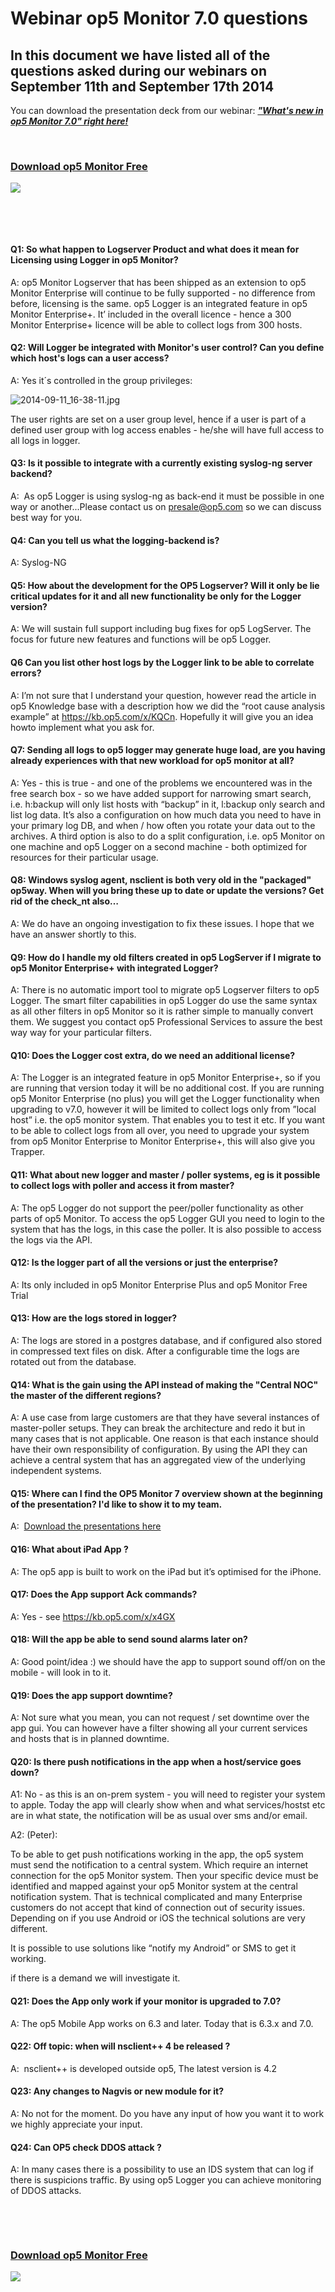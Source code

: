 # Webinar op5 Monitor 7.0 questions

## In this document we have listed all of the questions asked during our webinars on September 11th and September 17th 2014

You can download the presentation deck from our webinar: ***["What's new in op5 Monitor 7.0" right here!](attachments/11632712/11567119.pdf)***

 

### [Download op5 Monitor Free](https://www.op5.com/download-op5-monitor/)

[![](attachments/688465/16155433.png)](https://www.op5.com/download-op5-monitor/)

 

 

#### Q1: So what happen to Logserver Product and what does it mean for Licensing using Logger in op5 Monitor?

A: op5 Monitor Logserver that has been shipped as an extension to op5 Monitor Enterprise will continue to be fully supported - no difference from before, licensing is the same. op5 Logger is an integrated feature in op5 Monitor Enterprise+. It’ included in the overall licence - hence a 300 Monitor Enterprise+ licence will be able to collect logs from 300 hosts.

#### Q2: Will Logger be integrated with Monitor's user control? Can you define which host's logs can a user access?

A: Yes it´s controlled in the group privileges:

![2014-09-11\_16-38-11.jpg](https://lh3.googleusercontent.com/3qJTtXmFQ8SX6vOgdUfeFLqVsZADdUh6E9X-lRc61Q5QUrTMeJtwX_dM_NCbavPysK4Myy8IyKksbp5QyjlbuN1Q4fIV2f4p_fPffJjYDxjFi2vVGJxFi2icGpPb3kWQvg)

The user rights are set on a user group level, hence if a user is part of a defined user group with log access enables - he/she will have full access to all logs in logger.

#### Q3: Is it possible to integrate with a currently existing syslog-ng server backend?

A:  As op5 Logger is using syslog-ng as back-end it must be possible in one way or another...Please contact us on <presale@op5.com> so we can discuss best way for you.

#### Q4: Can you tell us what the logging-backend is?

A: Syslog-NG

#### Q5: How about the development for the OP5 Logserver? Will it only be lie critical updates for it and all new functionality be only for the Logger version?

A: We will sustain full support including bug fixes for op5 LogServer. The focus for future new features and functions will be op5 Logger.

#### Q6 Can you list other host logs by the Logger link to be able to correlate errors?

A: I’m not sure that I understand your question, however read the article in op5 Knowledge base with a description how we did the “root cause analysis example” at <https://kb.op5.com/x/KQCn>. Hopefully it will give you an idea howto implement what you ask for.

#### Q7: Sending all logs to op5 logger may generate huge load, are you having already experiences with that new workload for op5 monitor at all?

A: Yes - this is true - and one of the problems we encountered was in the free search box - so we have added support for narrowing smart search, i.e. h:backup will only list hosts with “backup” in it, l:backup only search and list log data. It’s also a configuration on how much data you need to have in your primary log DB, and when / how often you rotate your data out to the archives. A third option is also to do a split configuration, i.e. op5 Monitor on one machine and op5 Logger on a second machine - both optimized for resources for their particular usage.

#### Q8: Windows syslog agent, nsclient is both very old in the "packaged" op5way. When will you bring these up to date or update the versions? Get rid of the check\_nt also…

A: We do have an ongoing investigation to fix these issues. I hope that we have an answer shortly to this.

#### Q9: How do I handle my old filters created in op5 LogServer if I migrate to op5 Monitor Enterprise+ with integrated Logger?

A: There is no automatic import tool to migrate op5 Logserver filters to op5 Logger. The smart filter capabilities in op5 Logger do use the same syntax as all other filters in op5 Monitor so it is rather simple to manually convert them. We suggest you contact op5 Professional Services to assure the best way way for your particular filters.

#### Q10: Does the Logger cost extra, do we need an additional license? 

A: The Logger is an integrated feature in op5 Monitor Enterprise+, so if you are running that version today it will be no additional cost. If you are running op5 Monitor Enterprise (no plus) you will get the Logger functionality when upgrading to v7.0, however it will be limited to collect logs only from ”local host” i.e. the op5 monitor system. That enables you to test it etc. If you want to be able to collect logs from all over, you need to upgrade your system from op5 Monitor Enterprise to Monitor Enterprise+, this will also give you Trapper.

#### Q11: What about new logger and master / poller systems, eg is it possible to collect logs with poller and access it from master?

A: The op5 Logger do not support the peer/poller functionality as other parts of op5 Monitor. To access the op5 Logger GUI you need to login to the system that has the logs, in this case the poller. It is also possible to access the logs via the API.

#### Q12: Is the logger part of all the versions or just the enterprise?

A: Its only included in op5 Monitor Enterprise Plus and op5 Monitor Free Trial

#### Q13: How are the logs stored in logger?

A: The logs are stored in a postgres database, and if configured also stored in compressed text files on disk. After a configurable time the logs are rotated out from the database.

#### Q14: What is the gain using the API instead of making the "Central NOC" the master of the different regions?

A: A use case from large customers are that they have several instances of master-poller setups. They can break the architecture and redo it but in many cases that is not applicable. One reason is that each instance should have their own responsibility of configuration. By using the API they can achieve a central system that has an aggregated view of the underlying independent systems.

#### Q15: Where can I find the OP5 Monitor 7 overview shown at the beginning of the presentation? I'd like to show it to my team.

A:  [Download the presentations here](attachments/11632712/11567119.pdf)

#### Q16: What about iPad App ?

A: The op5 app is built to work on the iPad but it’s optimised for the iPhone.

#### Q17: Does the App support Ack commands?

A: Yes - see <https://kb.op5.com/x/x4GX>

#### Q18: Will the app be able to send sound alarms later on?

A: Good point/idea :) we should have the app to support sound off/on on the mobile - will look in to it.

#### Q19: Does the app support downtime?

A: Not sure what you mean, you can not request / set downtime over the app gui. You can however have a filter showing all your current services and hosts that is in planned downtime.

#### Q20: Is there push notifications in the app when a host/service goes down?

A1: No - as this is an on-prem system - you will need to register your system to apple. Today the app will clearly show when and what services/hostst etc are in what state, the notification will be as usual over sms and/or email.

A2: (Peter):

To be able to get push notifications working in the app, the op5 system must send the notification to a central system. Which require an internet connection for the op5 Monitor system. Then your specific device must be identified and mapped against your op5 Monitor system at the central notification system. That is technical complicated and many Enterprise customers do not accept that kind of connection out of security issues. Depending on if you use Android or iOS the technical solutions are very different.

It is possible to use solutions like “notify my Android” or SMS to get it working.

if there is a demand we will investigate it.

#### Q21: Does the App only work if your monitor is upgraded to 7.0?

A: The op5 Mobile App works on 6.3 and later. Today that is 6.3.x and 7.0.

#### Q22: Off topic: when will nsclient++ 4 be released ?

A:  nsclient++ is developed outside op5, The latest version is 4.2

#### Q23: Any changes to Nagvis or new module for it? 

A: No not for the moment. Do you have any input of how you want it to work we highly appreciate your input.

#### Q24: Can OP5 check DDOS attack ?

A: In many cases there is a possibility to use an IDS system that can log if there is suspicions traffic. By using op5 Logger you can achieve monitoring of DDOS attacks.

 

 

### [Download op5 Monitor Free](https://www.op5.com/download-op5-monitor/)

[![](attachments/688465/16155433.png)](https://www.op5.com/download-op5-monitor/)

 

